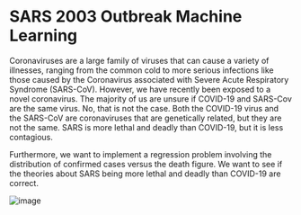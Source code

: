 # SARS 2003 Outbreak Machine Learning


Coronaviruses are a large family of viruses that can cause a variety of illnesses, ranging from the common cold to more serious infections like those caused by the Coronavirus associated with Severe Acute Respiratory Syndrome (SARS-CoV). However, we have recently been exposed to a novel coronavirus. The majority of us are unsure if COVID-19 and SARS-Cov are the same virus. No, that is not the case. Both the COVID-19 virus and the SARS-CoV are coronaviruses that are genetically related, but they are not the same. SARS is more lethal and deadly than COVID-19, but it is less contagious.
<p>
    Furthermore, we want to implement a regression problem involving the distribution of confirmed cases versus the death figure. We want to see if the theories about SARS being more lethal and deadly than COVID-19 are correct.
  
![image](https://user-images.githubusercontent.com/91038693/175795667-6f952e68-85cd-41a8-a8ce-47cbe98016d0.png)
